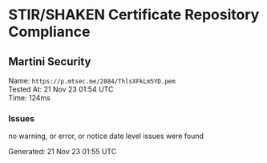 # STIR/SHAKEN Certificate Repository Compliance

## Martini Security

Name: `https://p.mtsec.me/2884/ThlsXFkLm5YD.pem`\
Tested At: 21 Nov 23 01:54 UTC\
Time: 124ms

### Issues

no warning, or error, or notice date level issues were found

Generated: 21 Nov 23 01:55 UTC